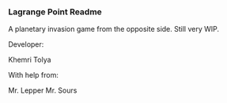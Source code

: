 ### Lagrange Point Readme

A planetary invasion game from the opposite side. Still very WIP.

Developer:

Khemri Tolya

With help from:

Mr. Lepper
Mr. Sours
